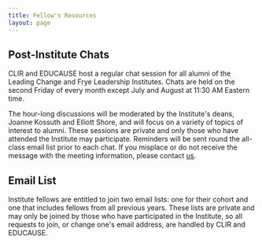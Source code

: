 ```yaml
---
title: Fellow's Resources
layout: page
---
```


## Post-Institute Chats

CLIR and EDUCAUSE host a regular chat session for all alumni of the Leading Change and Frye Leadership Institutes. Chats are held on the second Friday of every month except July and August at 11:30 AM Eastern time.

The hour-long discussions will be moderated by the Institute's deans, Joanne Kossuth and Elliott Shore, and will focus on a variety of topics of interest to alumni. These sessions are private and only those who have attended the Institute may participate. Reminders will be sent round the all-class email list prior to each chat. If you misplace or do not receive the message with the meeting information, please contact <a href="">us</a>.

## Email List

Institute fellows are entitled to join two email lists: one for their cohort and one that includes fellows from all previous years. These lists are private and may only be joined by those who have participated in the Institute, so all requests to join, or change one's email address, are handled by CLIR and EDUCAUSE.
